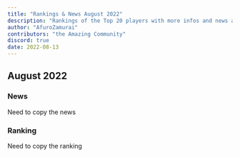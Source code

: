 ```yaml
---
title: "Rankings & News August 2022"
description: "Rankings of the Top 20 players with more infos and news about occurences from July to August 2022"
author: "AfuroZamurai"
contributors: "the Amazing Community"
discord: true
date: 2022-08-13
---
```


## August 2022

### News

Need to copy the news

### Ranking

Need to copy the ranking
